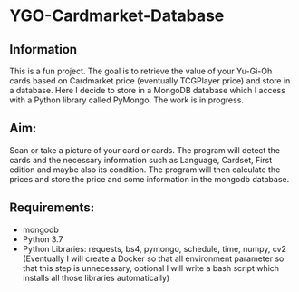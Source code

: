 # YGO-Cardmarket-Database

## Information
This is a fun project. The goal is to retrieve the value of your Yu-Gi-Oh cards based on Cardmarket price (eventually TCGPlayer price) and store in a database.
Here I decide to store in a MongoDB database which I access with a Python library called PyMongo. The work is in progress.

## Aim:
Scan or take a picture of your card or cards.
The program will detect the cards and the necessary information such as Language, Cardset, First edition and maybe also its condition.
The program will then calculate the prices and store the price and some information in the mongodb database.

## Requirements:
- mongodb
- Python 3.7
- Python Libraries: requests, bs4, pymongo, schedule, time, numpy, cv2 (Eventually I will create a Docker so that all environment parameter so that this step is unnecessary, optional I will write a bash script which installs all those libraries automatically)
